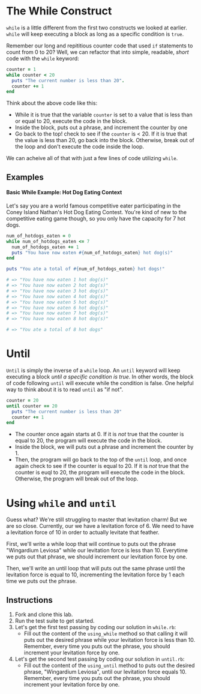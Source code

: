# The While Construct

`while` is a little different from the first two constructs we looked at earlier. `while` will keep executing a block as long as a specific condition is `true`.

Remember our long and repititious counter code that used `if` statements to count from 0 to 20? Well, we can refactor that into simple, readable, *short* code with the `while` keyword: 

```ruby
counter = 1
while counter < 20
  puts "The current number is less than 20".
  counter += 1
end
```

Think about the above code like this:
 
*  While it is true that the variable `counter` is set to a value that is less than or equal to 20, execute the code in the block.
*  Inside the block, puts out a phrase, and increment the counter by one
*  Go back to the top! check to see if the `counter` is < 20. If it is true that the value is less than 20, go back into the block. Otherwise, break out of the loop and don't execute the code inside the loop. 

We can acheive all of that with just a few lines of code utilizing `while`.

## Examples 

#### Basic While Example: Hot Dog Eating Context

Let's say you are a world famous competitive eater participating in the Coney Island Nathan's Hot Dog Eating Contest. You're kind of new to the competitive eating game though, so you only have the capacity for 7 hot dogs. 


```ruby
num_of_hotdogs_eaten = 0
while num_of_hotdogs_eaten <= 7
  num_of_hotdogs_eaten += 1
  puts "You have now eaten #{num_of_hotdogs_eaten} hot dog(s)"
end

puts "You ate a total of #{num_of_hotdogs_eaten} hot dogs!"

# => "You have now eaten 1 hot dog(s)"
# => "You have now eaten 2 hot dog(s)"
# => "You have now eaten 3 hot dog(s)"
# => "You have now eaten 4 hot dog(s)"
# => "You have now eaten 5 hot dog(s)"
# => "You have now eaten 6 hot dog(s)"
# => "You have now eaten 7 hot dog(s)"
# => "You have now eaten 8 hot dog(s)"

# => "You ate a total of 8 hot dogs"
```

# Until

`Until` is simply the inverse of a `while` loop. An `until` keyword will keep executing a block *until a specific condition is true*. In other words, the block of code following `until` will execute while the condition is false. One helpful way to think about it is to read `until` as "if not".

```ruby
counter = 20
until counter == 20
  puts "The current number is less than 20"
  counter += 1
end
```

* The counter once again starts at 0. If it is *not* true that the counter is equal to 20, the program will execute the code in the block. 
* Inside the block, we will puts out a phrase and increment the counter by 1. 
* Then, the program will go back to the top of the `until` loop, and once again check to see if the counter is equal to 20. If it is *not* true that the counter is euql to 20, the program will execute the code in the block. Otherwise, the program will break out of the loop. 

# Using `while` and `until`

Guess what? We're still struggling to master that levitation charm! But we are so close. Currently, our we have a levitation force of 6. We need to have a levitation force of 10 in order to actually levitate that feather. 

First, we'll write a while loop that will continue to puts out the phrase "Wingardium Leviosa" while our levitation force is less than 10. Everytime we puts out that phrase, we should increment our levitation force by one. 

Then, we'll write an until loop that will puts out the same phrase until the levitation force is equal to 10, incrementing the levitation force by 1 each time we puts out the phrase.  

## Instructions
1. Fork and clone this lab.
2. Run the test suite to get started. 
3. Let's get the first test passing by coding our solution in `while.rb`:
	* Fill out the content of the `using_while` method so that calling it will puts out the desired phrase while your levitation force is less than 10. Remember, every time you puts out the phrase, you should increment your levitation force by one. 
4. Let's get the second test passing by coding our solution in `until.rb`:
	* Fill out the content of the `using_until` method to puts out the desired phrase, "Wingardium Leviosa", until our levitation force equals 10. Remember, every time you puts out the phrase, you should increment your levitation force by one. 


